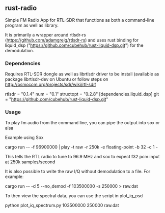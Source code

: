 ## rust-radio

Simple FM Radio App for RTL-SDR that functions as both a command-line program as well as library. 

It is primarily a wrapper around rtlsdr-rs (https://github.com/adamgreig/rtlsdr-rs) and uses rust binding for liquid_dsp ("https://github.com/cubehub/rust-liquid-dsp.git") for the demodulation.

### Dependencies

Requires RTL-SDR dongle as well as librtlsdr driver to be install (available as package librtlsdr-dev on Ubuntu or follow steps on http://osmocom.org/projects/sdr/wiki/rtl-sdr)

rtlsdr = "0.1.4"
num = "0.1"
structopt = "0.2.8"
[dependencies.liquid_dsp]
git = "https://github.com/cubehub/rust-liquid-dsp.git"

### Usage

To play fm audio from the command line, you can pipe the output into sox or alsa

Example using Sox

cargo run -- -f 96900000 | play -t raw -r 250k -e floating-point -b 32 -c 1 -

This tells the RTL radio to tune to 96.9 MHz and sox to expect f32 pcm input at 250k samples/second

It is also possible to write the raw I/Q without demodulation to a file. For example:

cargo run -- -d 5 --no_demod -f 103500000 -s 250000 > raw.dat

To then view the spectral data, you can use the script in plot_iq_psd

python plot_iq_spectrum.py 103500000 250000 raw.dat
